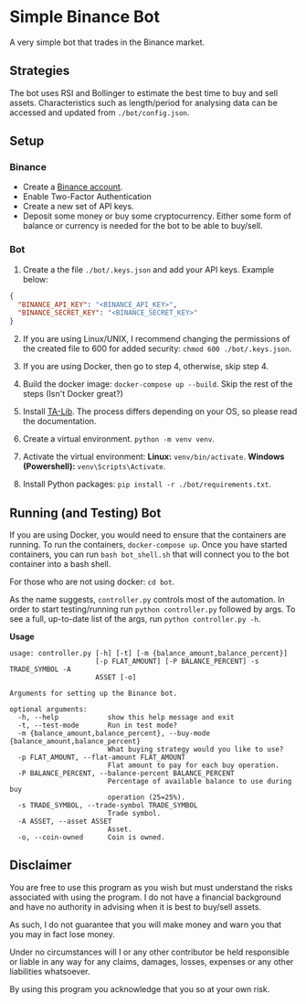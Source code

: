 # Simple Binance Bot
A very simple bot that trades in the Binance market.

## Strategies
The bot uses RSI and Bollinger to estimate the best time to buy and sell
assets.
Characteristics such as length/period for analysing data can be accessed and
updated from `./bot/config.json`.

## Setup
### Binance
* Create a [Binance account](https://www.binance.com/en/register?ref=135385561).
* Enable Two-Factor Authentication
* Create a new set of API keys.
* Deposit some money or buy some cryptocurrency. Either some form of balance or currency is needed for the bot to be able to buy/sell.

### Bot
1. Create a the file `./bot/.keys.json` and add your API keys. Example below:
```json
{
  "BINANCE_API_KEY": "<BINANCE_API_KEY>",
  "BINANCE_SECRET_KEY": "<BINANCE_SECRET_KEY>"
}
```
2. If you are using Linux/UNIX, I recommend changing the permissions of the created file to 600 for added security: `chmod 600 ./bot/.keys.json`.

3. If you are using Docker, then go to step 4, otherwise, skip step 4.

4. Build the docker image: `docker-compose up --build`. Skip the rest of the steps (Isn't Docker great?)
5. Install [TA-Lib](https://github.com/mrjbq7/ta-lib). The process differs depending on your OS, so please read the documentation.
6. Create a virtual environment. `python -m venv venv`.
7. Activate the virtual environment:
**Linux:** `venv/bin/activate`.
**Windows (Powershell):** `venv\Scripts\Activate`.
1. Install Python packages: `pip install -r ./bot/requirements.txt`.

## Running (and Testing) Bot
If you are using Docker, you would need to ensure that the containers are running. To run the containers, `docker-compose up`. Once you have started containers, you can run `bash bot_shell.sh` that will connect you to the bot container into a bash shell.

For those who are not using docker: `cd bot`.

As the name suggests, `controller.py` controls most of the automation. In order to start testing/running run `python controller.py` followed by args. To see a full, up-to-date list of the args, run `python controller.py -h`.

**Usage**
```
usage: controller.py [-h] [-t] [-m {balance_amount,balance_percent}]
                     [-p FLAT_AMOUNT] [-P BALANCE_PERCENT] -s TRADE_SYMBOL -A
                     ASSET [-o]

Arguments for setting up the Binance bot.

optional arguments:
  -h, --help            show this help message and exit
  -t, --test-mode       Run in test mode?
  -m {balance_amount,balance_percent}, --buy-mode {balance_amount,balance_percent}
                        What buying strategy would you like to use?
  -p FLAT_AMOUNT, --flat-amount FLAT_AMOUNT
                        Flat amount to pay for each buy operation.
  -P BALANCE_PERCENT, --balance-percent BALANCE_PERCENT
                        Percentage of available balance to use during buy
                        operation (25=25%).
  -s TRADE_SYMBOL, --trade-symbol TRADE_SYMBOL
                        Trade symbol.
  -A ASSET, --asset ASSET
                        Asset.
  -o, --coin-owned      Coin is owned.
```

## Disclaimer
You are free to use this program as you wish but must understand the risks associated with using the program. I do not have a financial background and have no authority in advising when it is best to buy/sell assets.

As such, I do not guarantee that you will make money and warn you that you may in fact lose money.

Under no circumstances will I or any other contributor be held responsible or liable in any way for any claims, damages, losses, expenses or any other liabilities whatsoever.

By using this program you acknowledge that you so at your own risk.
